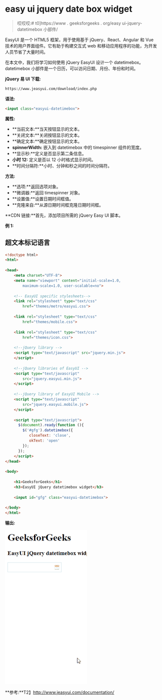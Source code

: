 # easy ui jquery date box widget

> 哎哎哎:# t0]https://www . geeksforgeeks . org/easy ui-jquery-datetimebox 小部件/

EasyUI 是一个 HTML5 框架，用于使用基于 jQuery、React、Angular 和 Vue 技术的用户界面组件。它有助于构建交互式 web 和移动应用程序的功能，为开发人员节省了大量时间。

在本文中，我们将学习如何使用 jQuery EasyUI 设计一个 datetimebox。datetimebox 小部件是一个日历，可以访问日期、月份、年份和时间。

**jQuery 易 UI 下载:**

```html
https://www.jeasyui.com/download/index.php
```

**语法:**

```html
<input class="easyui-datetimebox">
```

**属性:**

*   **当前文本:**当天按钮显示的文本。
*   **关闭文本:**关闭按钮显示的文本。
*   **确定文本:**确定按钮显示的文本。
*   **spinnerWidth:** 嵌入到 datetimebox 中的 timespinner 组件的宽度。
*   **显示秒:**定义是否显示第二条信息。
*   **小时 12:** 定义是否以 12 小时格式显示时间。
*   **时间分隔符:**小时、分钟和秒之间的时间分隔符。

**方法:**

*   **选项:**返回选项对象。
*   **微调器:**返回 timespinner 对象。
*   **设置值:**设置日期时间框值。
*   **克隆来自:**从源日期时间框克隆日期时间框。

**CDN 链接:**首先，添加项目所需的 jQuery Easy UI 脚本。

**例 1:**

## 超文本标记语言

```html
<!doctype html> 
<html> 

<head> 
    <meta charset="UTF-8"> 
    <meta name="viewport" content="initial-scale=1.0, 
        maximum-scale=1.0, user-scalable=no"> 

    <!-- EasyUI specific stylesheets-->
    <link rel="stylesheet" type="text/css"
        href="themes/metro/easyui.css"> 

    <link rel="stylesheet" type="text/css"
        href="themes/mobile.css"> 

    <link rel="stylesheet" type="text/css"
        href="themes/icon.css"> 

    <!--jQuery library -->
    <script type="text/javascript" src="jquery.min.js"> 
    </script> 

    <!--jQuery libraries of EasyUI -->
    <script type="text/javascript"
        src="jquery.easyui.min.js"> 
    </script> 

    <!--jQuery library of EasyUI Mobile -->
    <script type="text/javascript"
        src="jquery.easyui.mobile.js"> 
    </script> 

    <script type="text/javascript"> 
      $(document).ready(function (){ 
        $('#gfg').datetimebox({ 
           closeText: 'close',
           okText: 'open'
        }); 
      }); 
    </script> 
</head> 

<body>

    <h1>GeeksforGeeks</h1>
    <h3>EasyUI jQuery datetimebox widget</h3>

    <input id="gfg" class="easyui-datetimebox">

</body>
</html>
```

**输出:**

![](img/3fb397521727fcdc27c7e42f522fc97f.png)

**参考:**T2】http://www.jeasyui.com/documentation/